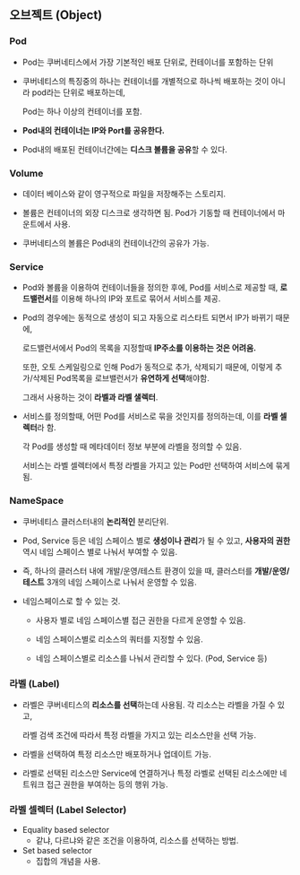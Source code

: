## 오브젝트 (Object)

### Pod

- Pod는 쿠버네티스에서 가장 기본적인 배포 단위로, 컨테이너를 포함하는 단위

- 쿠버네티스의 특징중의 하나는 컨테이너를 개별적으로 하나씩 배포하는 것이 아니라 pod라는 단위로 배포하는데, 

  Pod는 하나 이상의 컨테이너를 포함.

- **Pod내의 컨테이너는 IP와 Port를 공유한다.**

- Pod내의 배포된 컨테이너간에는 **디스크 볼륨을 공유**할 수 있다.

  


### Volume

- 데이터 베이스와 같이 영구적으로 파일을 저장해주는 스토리지.

- 볼륨은 컨테이너의 외장 디스크로 생각하면 됨. Pod가 기동할 때 컨테이너에서 마운트에서 사용.

- 쿠버네티스의 볼륨은 Pod내의 컨테이너간의 공유가 가능.

  

### Service

- Pod와 볼륨을 이용하여 컨테이너들을 정의한 후에, Pod를 서비스로 제공할 때, **로드밸런서**를 이용해 하나의 IP와 포트로 묶어서 서비스를 제공.

- Pod의 경우에는 동적으로 생성이 되고 자동으로 리스타트 되면서 IP가 바뀌기 때문에, 

  로드밸런서에서 Pod의 목록을 지정할때 **IP주소를 이용하는 것은 어려움.**

  또한, 오토 스케일링으로 인해 Pod가 동적으로 추가, 삭제되기 때문에, 이렇게 추가/삭제된 Pod목록을 로브밸런서가 **유연하게 선택**해야함.

  그래서 사용하는 것이 **라벨과 라벨 샐렉터**.

- 서비스를 정의할때, 어떤 Pod를 서비스로 묶을 것인지를 정의하는데, 이를 **라벨 셀렉터**라 함.

  각 Pod를 생성할 때 메타데이터 정보 부분에 라벨을 정의할 수 있음.

  서비스는 라벨 셀렉터에서 특정 라벨을 가지고 있는 Pod만 선택하여 서비스에 묶게됨.

### NameSpace

- 쿠버네티스 클러스터내의 **논리적인** 분리단위.

- Pod, Service 등은 네임 스페이스 별로 **생성이나 관리**가 될 수 있고, **사용자의 권한** 역시 네임 스페이스 별로 나눠서 부여할 수 있음.

- 즉, 하나의 클러스터 내에 개발/운영/테스트 환경이 있을 때, 클러스터를 **개발/운영/테스트** 3개의 네임 스페이스로 나눠서 운영할 수 있음.

- 네임스페이스로 할 수 있는 것.

  - 사용자 별로 네임 스페이스별 접근 권한을 다르게 운영할 수 있음.

  - 네임 스페이스별로 리소스의 쿼터를 지정할 수 있음.

  - 네임 스페이스별로 리소스를 나눠서 관리할 수 있다. (Pod, Service 등)

    

### 라벨 (Label)

- 라벨은 쿠버네티스의 **리소스를 선택**하는데 사용됨. 각 리소스는 라벨을 가질 수 있고, 

  라벨 검색 조건에 따라서 특정 라벨을 가지고 있는 리소스만을 선택 가능.

- 라벨을 선택하여 특정 리소스만 배포하거나 업데이트 가능.

- 라벨로 선택된 리소스만 Service에 연결하거나 특정 라벨로 선택된 리소스에만 네트워크 접근 권한을 부여하는 등의 행위 가능.

  

### 라벨 셀렉터 (Label Selector)

- Equality based selector
  - 같냐, 다르냐와 같은 조건을 이용하여, 리소스를 선택하는 방법.
- Set based selector
  - 집합의 개념을 사용.
